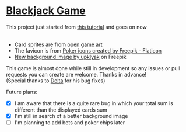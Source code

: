 # [Blackjack Game](https://blackjack.souvlaki.me)

This project just started from [this tutorial](https://youtu.be/bMYCWccL-3U) and goes on now <br>
<br>

- Card sprites are from [open game art](https://opengameart.org/content/cards-set)
- The favicon is from [Poker icons created by Freepik - Flaticon](https://www.flaticon.com/free-icon/clover_105219) <br>
- <a href="https://www.freepik.com/free-vector/green-casino-poker-table-texture-game-background_48197468.htm#query=blackjack%20background&position=3&from_view=keyword&track=ais&uuid=93f4abdc-ca0c-464c-880d-444414d7e88b">New background image by upklyak</a> on Freepik <br>

This game is almost done while still in development so any issues or pull requests you can create are welcome. Thanks in advance!<br>
(Special thanks to [Delta](https://github.com/delta911ee) for his bug fixes)<br>

Future plans:

- [x] I am aware that there is a quite rare bug in which your total sum is different than the displayed cards sum <br>
- [x] I'm still in search of a better background image <br>
- [ ] I'm planning to add bets and poker chips later <br>
